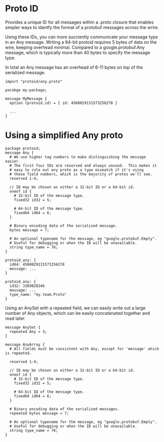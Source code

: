 # Proto ID

Provides a unique ID for all messages within a .proto closure that enables simpler
ways to identfy the format of a protobuf messages across the wrire.

Using these IDs, you can more succiently communicate your message type in an Any
message.   Writing a 64-bit protoid requires 5 bytes of data on the wire, keeping 
overhead minimal.  Compared to a google.protobuf.Any message, which is typically
more than 40 bytes to specify the message type.

In total an Any message has an overhead of 6-11 bytes on top of
the serialized message.

```
import "protoid/any.proto"

pacakge my-package;

message MyMessage {
  option (protoid.id) = { id: 4560029131573256278 }

  ...
}

```


# Using a simplified Any proto
```
package protoid;
message Any {
  # We use higher tag numbers to make distinguishing the message easier.
  # The first four IDs are reserved and always unused.  This makes it
  # easy to rule out any proto as a type mismatch if it's using
  # these field numbers, which is the majority of protos we'll see.
  reserved 1-4;

  // ID may be chosen as either a 32-bit ID or a 64-bit id.
  oneof id {
    # 32-bit ID of the message type.
    fixed32 id32 = 5;

    # 64-bit ID of the message type.
    fixed64 id64 = 6;
  }

  # Binary encoding data of the serialized message.
  bytes message = 7;

  # An optional typename for the message, eg "google.protobuf.Empty".  
  # Useful for debugging or when the ID will be unavailable.
  string type_name = 76;
}

protoid_any: {
  id64: 4560029131573256278
  message: ...
}

protoid_any: {
  id32: 3369820246
  message: ...
  type_name: "my.team.Proto"
}
```


Using an AnySet with a repeated field, we can easily write out a large number of 
Any objects, which can be easily concatenated together and read later.
```
message AnySet {
  repeated Any = 3;
}
```


```
message AnyArray {
  # All fields must be consistent with Any, except for 'message' which is repeated.

  reserved 1-4;

  // ID may be chosen as either a 32-bit ID or a 64-bit id.
  oneof id {
    # 32-bit ID of the message type.
    fixed32 id32 = 5;

    # 64-bit ID of the message type.
    fixed64 id64 = 6;
  }

  # Binary encoding data of the serialized messages.
  repeated bytes message = 7;

  # An optional typename for the message, eg "google.protobuf.Empty".  
  # Useful for debugging or when the ID will be unavailable.
  string type_name = 76;
}
```
